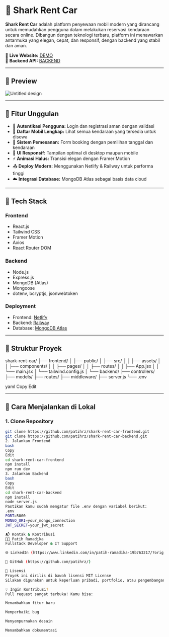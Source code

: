 # 🦈 Shark Rent Car

**Shark Rent Car** adalah platform penyewaan mobil modern yang dirancang untuk memudahkan pengguna dalam melakukan reservasi kendaraan secara online. Dibangun dengan teknologi terbaru, platform ini menawarkan antarmuka yang elegan, cepat, dan responsif, dengan backend yang stabil dan aman.

🔗 **Live Website:** [DEMO](https://shark-rent-car.netlify.app)  
🔗 **Backend API:** [BACKEND](https://shark-rent-car-backend-production.up.railway.app)

---

## 📸 Preview


![Untitled design](https://github.com/user-attachments/assets/1e1067d3-0161-4933-93a1-5fb7f39f3eb3)

---

## 🚀 Fitur Unggulan

- 🔐 **Autentikasi Pengguna:** Login dan registrasi aman dengan validasi
- 🚗 **Daftar Mobil Lengkap:** Lihat semua kendaraan yang tersedia untuk disewa
- 📅 **Sistem Pemesanan:** Form booking dengan pemilihan tanggal dan kendaraan
- 📱 **UI Responsif:** Tampilan optimal di desktop maupun mobile
- ⚡ **Animasi Halus:** Transisi elegan dengan Framer Motion
- 📤 **Deploy Modern:** Menggunakan Netlify & Railway untuk performa tinggi
- ☁️ **Integrasi Database:** MongoDB Atlas sebagai basis data cloud

---

## 🧠 Tech Stack

### Frontend
- React.js
- Tailwind CSS
- Framer Motion
- Axios
- React Router DOM

### Backend
- Node.js
- Express.js
- MongoDB (Atlas)
- Mongoose
- dotenv, bcryptjs, jsonwebtoken

### Deployment
- Frontend: [Netlify](https://www.netlify.com/)
- Backend: [Railway](https://railway.app/)
- Database: [MongoDB Atlas](https://www.mongodb.com/cloud/atlas)

---

## 📁 Struktur Proyek

shark-rent-car/ ├── frontend/ │ ├── public/ │ ├── src/ │ │ ├── assets/ │ │ ├── components/ │ │ ├── pages/ │ │ ├── routes/ │ │ ├── App.jsx │ │ └── main.jsx │ └── tailwind.config.js │ └── backend/ ├── controllers/ ├── models/ ├── routes/ ├── middleware/ ├── server.js └── .env

yaml
Copy
Edit

---

## 🧪 Cara Menjalankan di Lokal

### 1. Clone Repository
```bash
git clone https://github.com/patihrz/shark-rent-car-frontend.git
git clone https://github.com/patihrz/shark-rent-car-backend.git
2. Jalankan Frontend
bash
Copy
Edit
cd shark-rent-car-frontend
npm install
npm run dev
3. Jalankan Backend
bash
Copy
Edit
cd shark-rent-car-backend
npm install
node server.js
Pastikan kamu sudah mengatur file .env dengan variabel berikut:
.env
PORT=5000
MONGO_URI=your_mongo_connection
JWT_SECRET=your_jwt_secret

📬 Kontak & Kontribusi
👨‍💻 Patih Ramadika
Fullstack Developer & IT Support

🌐 LinkedIn (https://www.linkedin.com/in/patih-ramadika-19b763217/?originalSubdomain=id)

🐙 GitHub (https://github.com/patihrz/)

📜 Lisensi
Proyek ini dirilis di bawah lisensi MIT License
Silakan digunakan untuk keperluan pribadi, portfolio, atau pengembangan lebih lanjut 🙌

💡 Ingin Kontribusi?
Pull request sangat terbuka! Kamu bisa:

Menambahkan fitur baru

Memperbaiki bug

Menyempurnakan desain

Menambahkan dokumentasi
